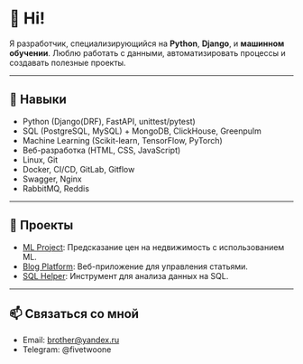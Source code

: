 # 👋 Hi!

Я разработчик, специализирующийся на **Python**, **Django**, и **машинном обучении**. Люблю работать с данными, автоматизировать процессы и создавать полезные проекты.

---

## 🔧 Навыки
- Python (Django(DRF), FastAPI, unittest/pytest)
- SQL (PostgreSQL, MySQL) + MongoDB, ClickHouse, Greenpulm
- Machine Learning (Scikit-learn, TensorFlow, PyTorch)
- Веб-разработка (HTML, CSS, JavaScript)
- Linux, Git
- Docker, CI/CD, GitLab, Gitflow
- Swagger, Nginx
- RabbitMQ, Reddis

---

## 🚀 Проекты
- [ML Project](https://github.com/your-repo): Предсказание цен на недвижимость с использованием ML.
- [Blog Platform](https://github.com/Frfor17/Web-app-on-Django-with-news): Веб-приложение для управления статьями.
- [SQL Helper](https://github.com/your-repo): Инструмент для анализа данных на SQL.

---

## 📫 Связаться со мной
- Email: brother@yandex.ru
- Telegram: @fivetwoone


